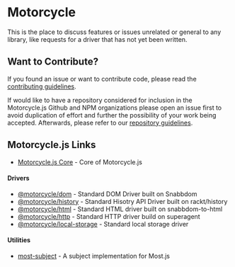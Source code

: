 # Motorcycle

This is the place to discuss features or issues unrelated or general to any library,
like requests for a driver that has not yet been written.

## Want to Contribute?

If you found an issue or want to contribute code, please read
the [contributing guidelines](CONTRIBUTING.md).

If would like to have a repository considered for inclusion in the 
Motorcycle.js Github and NPM organizations please open an issue first to avoid
duplication of effort and further the possibility of your work being accepted.
Afterwards, please refer to our [repository guidelines](REPOSITORIES.md).

## Motorcycle.js Links

- [Motorcycle.js Core](https://github.com/motorcyclejs/core) - Core of Motorcycle.js

#### Drivers
- [@motorcycle/dom](https://github.com/motorcyclejs/dom) - Standard DOM Driver
built on Snabbdom
- [@motorcycle/history](https://github.com/motorcyclejs/history) - Standard
Hisotry API Driver built on rackt/history
- [@motorcycle/html](https://github.com/motorcyclejs/html) - Standard HTML
driver built on snabbdom-to-html
- [@motorcycle/http](https://github.com/motorcyclejs/http) - Standard HTTP
driver build on superagent
- [@motorcycle/local-storage](https://github.com/motorcyclejs/local-storage) -
Standard local storage driver

#### Utilities
- [most-subject](https://github.com/TylorS/most-subject) - A subject
implementation for Most.js
